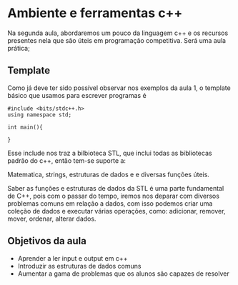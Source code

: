 Ambiente e ferramentas c++
==========================

Na segunda aula, abordaremos um pouco da linguagem c++ e os recursos presentes nela que são úteis em programação competitiva.
Será uma aula prática;

Template
--------

Como já deve ter sido possível observar nos exemplos da aula 1, o template básico que usamos para escrever programas é

```
#include <bits/stdc++.h>
using namespace std;

int main(){

}
```

Esse include nos traz a bilbioteca STL, que inclui todas as bibliotecas padrão do c++, então tem-se suporte a: 

Matematica, strings, estruturas de dados e e diversas funções úteis.

Saber as funções e estruturas de dados da STL é uma parte fundamental de C++, pois com o passar do tempo, iremos nos deparar com diversos problemas comuns em relação a dados, com isso podemos criar uma coleção de dados e executar várias operações, como: adicionar, remover, mover, ordenar, alterar dados.

## Objetivos da aula
- Aprender a ler input e output em c++
- Introduzir as estruturas de dados comuns
- Aumentar a gama de problemas que os alunos são capazes de resolver

